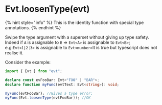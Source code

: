 # Evt.loosenType\(evt\)

{% hint style="info" %}
This is the identity function with special type annotations.
{% endhint %}

Swipe the type argument with a superset without giving up type safety.  Indeed if `A` is assignable to `B` ⇒ `Evt<A>` is assignable to `Evt<B>`; e.g:`Evt<1|2|3>` is assignable to `Evt<number>`It is true but typescript does not realise it.

Consider the example: 

```typescript
import { Evt } from "evt";

declare const evFooBar: Evt<"FOO" | "BAR">; 
declare function myFunc(evtText: Evt<string>): void;

myFunc(evtFooBar); //Gives a type error; 
myFunc(Evt.loosenType(evtFooBar)); //OK
```

